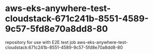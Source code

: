 # aws-eks-anywhere-test-cloudstack-671c241b-8551-4589-9c57-5fd8e70a8dd8-80
repository for use with E2E test job aws-eks-anywhere-test-cloudstack:671c241b-8551-4589-9c57-5fd8e70a8dd8-80

